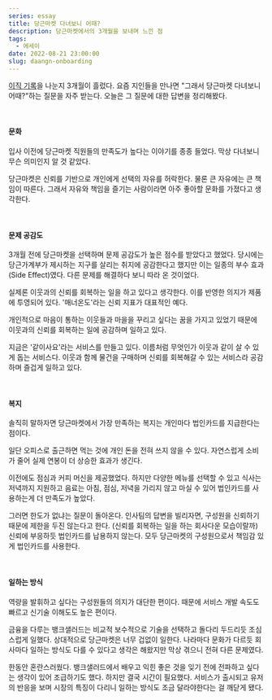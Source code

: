 ```yaml
---
series: essay
title: 당근마켓 다녀보니 어때?
description: 당근마켓에서의 3개월을 보내며 느낀 점
tags:
  - 에세이
date: 2022-08-21 23:00:00
slug: daangn-onboarding
---
```


[이직 기록](/record-of-change-jobs-in-2022)을 나눈지 3개월이 흘렀다. 요즘 지인들을 만나면 "그래서 당근마켓 다녀보니 어때?"하는 질문을 자주 받는다. 오늘은 그 질문에 대한 답변을 정리해봤다.

<br/>

#### 문화

입사 이전에 당근마켓 직원들의 만족도가 높다는 이야기를 종종 들었다. 막상 다녀보니 무슨 의미인지 알 것 같았다.

당근마켓은 신뢰를 기반으로 개인에게 선택의 자유를 허락한다. 물론 큰 자유에는 큰 책임이 따른다. 그래서 자유와 책임을 즐기는 사람이라면 아주 좋아할 문화를 가졌다고 생각한다.

<br/>

#### 문제 공감도

3개월 전에 당근마켓을 선택하며 문제 공감도가 높은 점수를 받았다고 했었다. 당시에는 당근가계부가 제시하는 지구를 살리는 취지에 공감한다고 했지만 이는 일종의 부수 효과(Side Effect)였다. 다른 문제를 해결하다 보니 따라 온 것이었다.

실제론 이웃과의 신뢰를 회복하는 일을 하고 있다고 생각한다. 이를 반영한 의지가 제품에 투영되어 있다. '매너온도'라는 신뢰 지표가 대표적인 예다.

개인적으로 마음이 통하는 이웃들과 마을을 꾸리고 싶다는 꿈을 가지고 있었기 때문에 이웃과의 신뢰를 회복하는 일에 공감하며 일하고 있다.

지금은 '같이사요'라는 서비스를 만들고 있다. 이름처럼 무엇인가 이웃과 같이 살 수 있게 돕는 서비스다. 이웃과 함께 물건을 구매하며 신뢰를 회복해갈 수 있는 서비스라 공감하며 즐겁게 일하고 있다.

<br/>

#### 복지

솔직히 말하자면 당근마켓에서 가장 만족하는 복지는 개인마다 법인카드를 지급한다는 점이다.

일단 오피스로 출근하면 먹는 것에 개인 돈을 전혀 쓰지 않을 수 있다. 자연스럽게 소비가 줄어 실제 연봉이 더 상승한 효과가 생긴다.

이전에도 점심과 커피 머신을 제공했었다. 하지만 다양한 메뉴를 선택할 수 있고 식사는 저녁까지 지원하고 음료는 아침, 점심, 저녁을 가리지 않고 마실 수 있어 법인카드를 사용하는게 더 만족도가 높았다.

그러면 한도가 없냐는 질문이 돌아온다. 인사팀의 답변을 빌리자면, 구성원을 신뢰하기 때문에 제한을 두진 않는다고 한다. (신뢰를 회복하는 일을 하는 회사다운 모습이랄까) 신뢰에 부응하듯 법인카드를 납용하지 않는다. 모두 당근마켓의 구성원으로서 책임감 있게 법인카드를 사용한다.

<br/>

#### 일하는 방식

역량을 발휘하고 싶다는 구성원들의 의지가 대단한 편이다. 때문에 서비스 개발 속도도 빠르고 신기술 이해도도 높은 편이다.

금융을 다루는 뱅크샐러드는 비교적 보수적으로 기술을 선택하고 돌다리 두드리듯 조심스럽게 일했다. 상대적으로 당근마켓은 너무 겁없이 일한다. 나라마다 문화가 다르듯 회사마다 일하는 방식도 다를 수 있다고 생각은 해왔지만 막상 겪으니 전혀 다른 문제였다.

한동안 혼란스러웠다. 뱅크샐러드에서 배우고 익힌 좋은 것을 잊기 전에 전파하고 싶다는 생각이 있어 조급하기도 했다. 하지만 결국 시간이 필요했다. 서비스가 출시되고 유저의 반응을 보며 시장의 특징이 다리니 일하는 방식도 조금 달라야한다는 걸 깨닫게 됐다.
